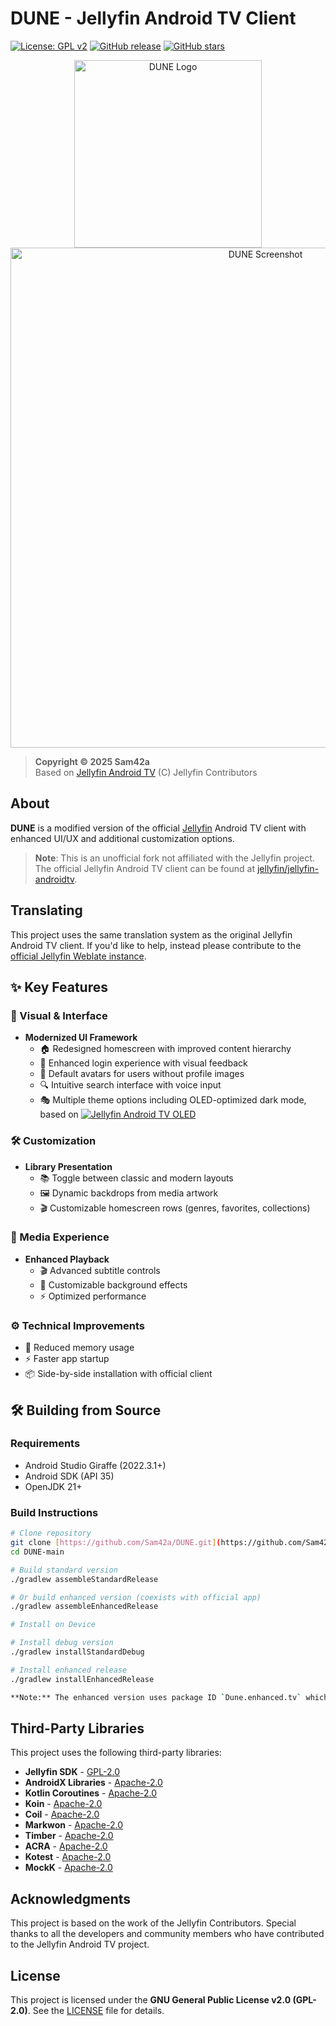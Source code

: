 # DUNE - Jellyfin Android TV Client

[![License: GPL v2](https://img.shields.io/badge/License-GPL_v2-blue.svg)](https://www.gnu.org/licenses/old-licenses/gpl-2.0.en.html)
[![GitHub release](https://img.shields.io/github/v/release/Sam42a/DUNE?include_prereleases&style=flat-square)](https://github.com/Sam42a/DUNE/releases)
[![GitHub stars](https://img.shields.io/github/stars/Sam42a/DUNE?style=social)](https://github.com/Sam42a/DUNE/stargazers)

<p align="center">
  <img src="https://i.imgur.com/qvsQBdr.png" alt="DUNE Logo" width="300">
  <br>
  <img src="https://i.imgur.com/x38f0Tw.png" alt="DUNE Screenshot" width="800">
</p>

> **Copyright © 2025 Sam42a**  
> Based on [Jellyfin Android TV](https://github.com/jellyfin/jellyfin-androidtv) (C) Jellyfin Contributors

## About

**DUNE** is a modified version of the official [Jellyfin](https://jellyfin.org/) Android TV client with enhanced UI/UX and additional customization options.

> **Note**: This is an unofficial fork not affiliated with the Jellyfin project. The official Jellyfin Android TV client can be found at [jellyfin/jellyfin-androidtv](https://github.com/jellyfin/jellyfin-androidtv).

## Translating

This project uses the same translation system as the original Jellyfin Android TV client. If you'd like to help, instead please contribute to the [official Jellyfin Weblate instance](https://translate.jellyfin.org/projects/jellyfin-android/jellyfin-androidtv).

## ✨ Key Features

### 🎨 Visual & Interface
- **Modernized UI Framework**
  - 🏠 Redesigned homescreen with improved content hierarchy
  - 🔑 Enhanced login experience with visual feedback 
  - 🔑 Default avatars for users without profile images
  - 🔍 Intuitive search interface with voice input
  - 🎭 Multiple theme options including OLED-optimized dark mode, based on [![Jellyfin Android TV OLED](https://img.shields.io/badge/Jellyfin%20Android%20TV-OLED-blue?logo=github)](https://github.com/LitCastVlog/jellyfin-androidtv-OLED) 

### 🛠️ Customization
- **Library Presentation**
  - 📚 Toggle between classic and modern layouts
  - 🖼️ Dynamic backdrops from media artwork
  - 🎬 Customizable homescreen rows (genres, favorites, collections)

### 🎥 Media Experience
- **Enhanced Playback**
  - 🎬 Advanced subtitle controls
  - 🎨 Customizable background effects
  - ⚡ Optimized performance

### ⚙️ Technical Improvements
- 🚀 Reduced memory usage
- ⚡ Faster app startup
- 📦 Side-by-side installation with official client


## 🛠️ Building from Source

### Requirements
- Android Studio Giraffe (2022.3.1+)
- Android SDK (API 35)
- OpenJDK 21+

### Build Instructions
```bash
# Clone repository
git clone [https://github.com/Sam42a/DUNE.git](https://github.com/Sam42a/DUNE.git)
cd DUNE-main

# Build standard version
./gradlew assembleStandardRelease

# Or build enhanced version (coexists with official app)
./gradlew assembleEnhancedRelease

# Install on Device

# Install debug version
./gradlew installStandardDebug

# Install enhanced release
./gradlew installEnhancedRelease

**Note:** The enhanced version uses package ID `Dune.enhanced.tv` which allows it to be installed alongside the original Jellyfin app.


```

## Third-Party Libraries

This project uses the following third-party libraries:

- **Jellyfin SDK** - [GPL-2.0](https://github.com/jellyfin/sdk-kotlin)
- **AndroidX Libraries** - [Apache-2.0](https://developer.android.com/jetpack/androidx)
- **Kotlin Coroutines** - [Apache-2.0](https://github.com/Kotlin/kotlinx.coroutines)
- **Koin** - [Apache-2.0](https://insert-koin.io/)
- **Coil** - [Apache-2.0](https://coil-kt.github.io/coil/)
- **Markwon** - [Apache-2.0](https://noties.io/Markwon/)
- **Timber** - [Apache-2.0](https://github.com/JakeWharton/timber)
- **ACRA** - [Apache-2.0](https://github.com/ACRA/acra)
- **Kotest** - [Apache-2.0](https://kotest.io/)
- **MockK** - [Apache-2.0](https://mockk.io/)
## Acknowledgments

This project is based on the work of the Jellyfin Contributors. Special thanks to all the developers and community members who have contributed to the Jellyfin Android TV project.

## License

This project is licensed under the **GNU General Public License v2.0 (GPL-2.0)**. See the [LICENSE](LICENSE) file for details.



